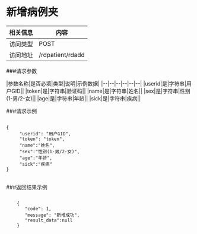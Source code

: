 # 新增病例夹
|相关信息|内容|
|--|--|
|访问类型|POST|
|访问地址|/rdpatient/rdadd|

###请求参数

|参数名称|是否必填|类型|说明|示例数据|
|--|--|--|--|--|--|
|userid|是|字符串|用户GID||
|token|是|字符串|验证码||
|name|是|字符串|姓名||
|sex|是|字符串|性别(1-男/2-女)||
|age|是|字符串|年龄||
|sick|是|字符串|疾病||

###请求示例
<pre>
<code>
{
     "userid": "用户GID",
     "token": "token",
     "name":"姓名",
     "sex":"性别(1-男/2-女)",
     "age":"年龄",
     "sick":"疾病"
}
</code>
</pre>

###返回结果示例

<pre>
<code>
    {
       "code": 1,
       "message": "新增成功",
       "result_data":null
    }



</code>
</pre>
